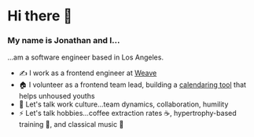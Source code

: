 # Hi there 👋

### My name is Jonathan and I...

...am a software engineer based in Los Angeles.

- ✍️ I work as a frontend engineer at [Weave](https://getweave.com)
- 🏠 I volunteer as a frontend team lead, building a [calendaring tool](https://homeunite.us/) that helps unhoused youths
- 💬 Let's talk work culture...team dynamics, collaboration, humility  
- ⚡ Let's talk hobbies...coffee extraction rates ☕, hypertrophy-based training 💪, and classical music 🎻
